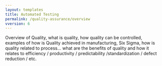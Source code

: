 ```yaml
---
layout: templates
title: Automated Testing
permalink: /quality-assurance/overview
vversion: 6
---
```


Overview of Quality, what is quality, how quality can be controlled, examples of how is Quality achieved in manufacturing, Six Sigma, how is quality related to process... what are the benefits of quality and how it relates to efficiency / productivity / predictability /standardization / defect reduction / etc.